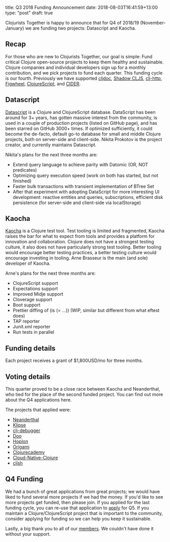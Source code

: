 title: Q3 2018 Funding Announcement
date: 2018-08-03T16:41:59+13:00
type: "post"
draft: true

Clojurists Together is happy to announce that for Q4 of 2018/19 (November-January) we are funding two projects: Datascript and Kaocha.

## Recap

For those who are new to Clojurists Together, our goal is simple: Fund critical Clojure open-source projects to keep them healthy and sustainable. Clojure companies and individual developers sign up for a monthly contribution, and we pick projects to fund each quarter. This funding cycle is our fourth. Previously we have supported [cljdoc](https://cljdoc.xyz), [Shadow CLJS](https://github.com/thheller/shadow-cljs), [clj-http](https://github.com/dakrone/clj-http/), [Figwheel](https://github.com/bhauman/lein-figwheel), [ClojureScript](https://clojurescript.org), and [CIDER](http://www.cider.mx/en/latest/).

## Datascript

[Datascript](https://github.com/tonsky/datascript) is a Clojure and ClojureScript database. DataScript has been around for 3+ years, has gotten massive interest from the community, is used in a couple of production projects (listed on GitHub page), and has been starred on GitHub 3000+ times. If optimized sufficiently, it could become the de-facto, default go-to database for small and middle Clojure projects, both on server-side and client-side. Nikita Prokotov is the project creator, and currently maintains Datascript.

Nikita's plans for the next three months are:

- Extend query language to achieve parity with Datomic (OR, NOT predicates) 
- Optimizing query execution speed (work on both has started, but not finished) 
- Faster bulk transactions with transient implementation of BTree Set 
- After that experiment with adopting DataScript for more interesting UI development: reactive entities and queries, subscriptions, efficient disk persistence (for server-side and client-side via localStorage)

## Kaocha

[Kaocha](https://github.com/lambdaisland/kaocha) is a Clojure test tool. Test tooling is limited and fragmented, Kaocha raises the bar for what to expect from tools and provides a platform for innovation and collaboration. Clojure does not have a strongest testing culture, it also does not have particularly strong test tooling. Better tooling would encourage better testing practices, a better testing culture would encourage investing in tooling. Arne Brasseur is the main (and sole) developer of Kaocha.

Arne's plans for the next three months are:

- ClojureScript support
- Expectations support
- Improved Midje support
- Cloverage support
- Boot support
- Prettier diffing of (is (= ...)) (WIP, similar but different from what eftest does)
- TAP reporter
- Junit.xml reporter
- Run tests in parallel

## Funding details

Each project receives a grant of $1,800USD/mo for three months.

## Voting details

This quarter proved to be a close race between Kaocha and Neanderthal, who tied for the place of the second funded project. You can find out more about the Q4 applications here.

The projects that applied were:

- [Neanderthal](_______)
- [Klipse](https://github.com/viebel/klipse)
- [clj-debugger](https://github.com/razum2um/clj-debugger)
- [Doo](https://github.com/bensu/doo)
- [Hoplon](https://github.com/hoplon/hoplon)
- [Origami](https://github.com/hellonico/origami)
- [Clojurecademy](https://github.com/clojurecademy/clojurecademy)
- [Cloud-Native-Clojure](https://github.com/cloudnativeclojure)
- [cljsh](https://github.com/razum2um/cljsh)

## Q4 Funding

We had a bunch of great applications from great projects; we would have liked to fund several more projects if we had the money. If you'd like to see more projects get funded, then please join. If you applied for the last funding cycle, you can re-use that application to [apply](/open-source/) for Q5. If you maintain a Clojure/ClojureScript project that is important to the community, consider applying for funding so we can help you keep it sustainable.

Lastly, a big thank you to all of our [members](/members/). We couldn't have done it without your support.
